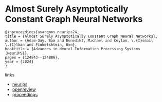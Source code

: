# Almost Surely Asymptotically Constant Graph Neural Networks

```
@inproceedings{asacgnns_neurips24,
title = {Almost Surely Asymptotically Constant Graph Neural Networks},
author = {Adam-Day, Sam and Benedikt, Michael and Ceylan, \.{I}smail \.{I}lkan and Finkelshtein, Ben},
booktitle = {Advances in Neural Information Processing Systems (NeurIPS)},
pages = {124843--124886},
year = {2024}
}
```

links
- [neurips](https://nips.cc/Conferences/2024/Schedule?showEvent=96076)
- [openreview](https://openreview.net/forum?id=Dn68qdfTry)
- [proceedings](https://papers.nips.cc//paper_files/paper/2024/hash/e1cd1db6fcd4a6df8618259f5b9cca0f-Abstract-Conference.html)
